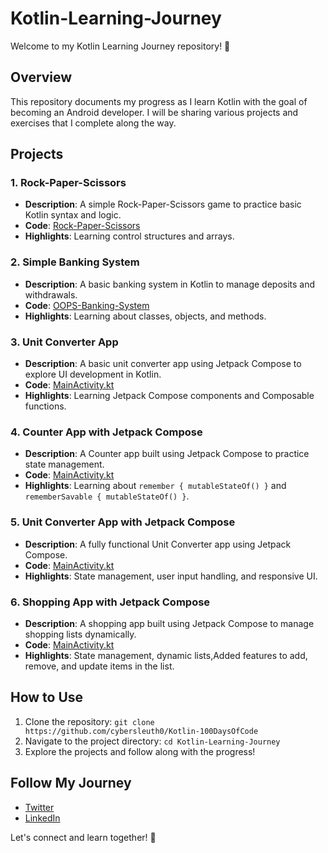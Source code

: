 # Kotlin-Learning-Journey

Welcome to my Kotlin Learning Journey repository! 🚀

## Overview

This repository documents my progress as I learn Kotlin with the goal of becoming an Android developer. I will be sharing various projects and exercises that I complete along the way.

## Projects

### 1. Rock-Paper-Scissors
- **Description**: A simple Rock-Paper-Scissors game to practice basic Kotlin syntax and logic.
- **Code**: [Rock-Paper-Scissors](./Rock-Paper-Scissors.kt)
- **Highlights**: Learning control structures and arrays.

### 2. Simple Banking System
- **Description**: A basic banking system in Kotlin to manage deposits and withdrawals.
- **Code**: [OOPS-Banking-System](./Day2/BankSystem.kt)
- **Highlights**: Learning about classes, objects, and methods.

### 3. Unit Converter App
- **Description**: A basic unit converter app using Jetpack Compose to explore UI development in Kotlin.
- **Code**: [MainActivity.kt](Day-3/UnitConverterApp/MainActivity.kt)
- **Highlights**: Learning Jetpack Compose components and Composable functions.

### 4. Counter App with Jetpack Compose
- **Description**: A Counter app built using Jetpack Compose to practice state management.
- **Code**: [MainActivity.kt](Day-4/CounterApp/MainActivity.kt)
- **Highlights**: Learning about `remember { mutableStateOf() }` and `rememberSavable { mutableStateOf() }`.

### 5. Unit Converter App with Jetpack Compose
- **Description**: A fully functional Unit Converter app using Jetpack Compose.
- **Code**: [MainActivity.kt](Day-5/UnitConverterApp-complete/MainActivity.kt)
- **Highlights**: State management, user input handling, and responsive UI.

### 6. Shopping App with Jetpack Compose
- **Description**: A shopping app built using Jetpack Compose to manage shopping lists dynamically.
- **Code**: [MainActivity.kt](Day-6/Shopping-List/MainActivity.kt)
- **Highlights**: State management, dynamic lists,Added features to add, remove, and update items in the list.

## How to Use

1. Clone the repository: `git clone https://github.com/cybersleuth0/Kotlin-100DaysOfCode`
2. Navigate to the project directory: `cd Kotlin-Learning-Journey`
3. Explore the projects and follow along with the progress!

## Follow My Journey

- [Twitter](https://twitter.com/Ayushshende0)
- [LinkedIn](https://linkedin.com/in/ayushshende0)

Let's connect and learn together! 🚀
